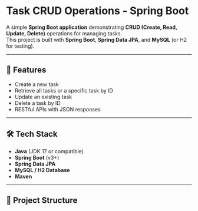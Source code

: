 # Task CRUD Operations - Spring Boot

A simple **Spring Boot application** demonstrating **CRUD (Create, Read, Update, Delete)** operations for managing tasks.  
This project is built with **Spring Boot**, **Spring Data JPA**, and **MySQL** (or H2 for testing).

---

## 🚀 Features
- Create a new task  
- Retrieve all tasks or a specific task by ID  
- Update an existing task  
- Delete a task by ID  
- RESTful APIs with JSON responses  

---

## 🛠️ Tech Stack
- **Java** (JDK 17 or compatible)
- **Spring Boot** (v3+)
- **Spring Data JPA**
- **MySQL / H2 Database**
- **Maven**

---

## 📂 Project Structure
